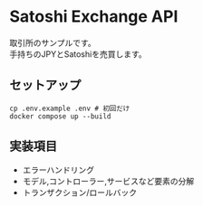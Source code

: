 # Satoshi Exchange API

取引所のサンプルです。  
手持ちのJPYとSatoshiを売買します。

## セットアップ

```
cp .env.example .env # 初回だけ
docker compose up --build
```

## 実装項目

- エラーハンドリング
- モデル,コントローラー,サービスなど要素の分解
- トランザクション/ロールバック
